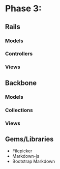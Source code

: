# Phase 3:

## Rails
### Models

### Controllers

### Views

## Backbone
### Models

### Collections

### Views

## Gems/Libraries
* Filepicker
* Markdown-js
* Bootstrap Markdown
